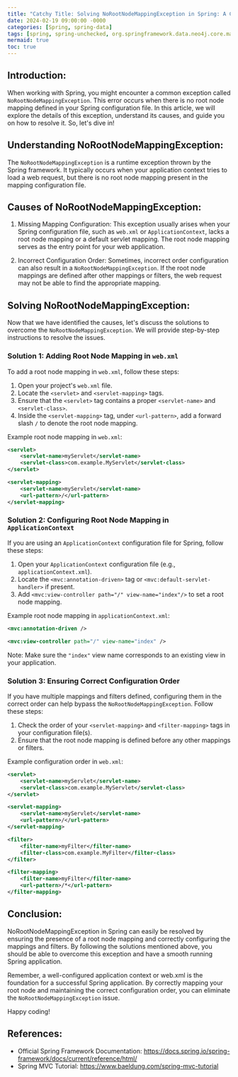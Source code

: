 ```yaml
---
title: "Catchy Title: Solving NoRootNodeMappingException in Spring: A Comprehensive Guide"
date: 2024-02-19 09:00:00 -0000
categories: [Spring, spring-data]
tags: [spring, spring-unchecked, org.springframework.data.neo4j.core.mapping]
mermaid: true
toc: true
---
```



Introduction:
--------------
When working with Spring, you might encounter a common exception called `NoRootNodeMappingException`. This error occurs when there is no root node mapping defined in your Spring configuration file. In this article, we will explore the details of this exception, understand its causes, and guide you on how to resolve it. So, let's dive in!

Understanding NoRootNodeMappingException:
-----------------------------------------
The `NoRootNodeMappingException` is a runtime exception thrown by the Spring framework. It typically occurs when your application context tries to load a web request, but there is no root node mapping present in the mapping configuration file.

Causes of NoRootNodeMappingException:
---------------------------------------
1. Missing Mapping Configuration: This exception usually arises when your Spring configuration file, such as `web.xml` or `ApplicationContext`, lacks a root node mapping or a default servlet mapping. The root node mapping serves as the entry point for your web application.

2. Incorrect Configuration Order: Sometimes, incorrect order configuration can also result in a `NoRootNodeMappingException`. If the root node mappings are defined after other mappings or filters, the web request may not be able to find the appropriate mapping.

Solving NoRootNodeMappingException:
--------------------------------------
Now that we have identified the causes, let's discuss the solutions to overcome the `NoRootNodeMappingException`. 
We will provide step-by-step instructions to resolve the issues.

### Solution 1: Adding Root Node Mapping in `web.xml`
To add a root node mapping in `web.xml`, follow these steps:

1. Open your project's `web.xml` file.
2. Locate the `<servlet>` and `<servlet-mapping>` tags.
3. Ensure that the `<servlet>` tag contains a proper `<servlet-name>` and `<servlet-class>`.
4. Inside the `<servlet-mapping>` tag, under `<url-pattern>`, add a forward slash `/` to denote the root node mapping.

Example root node mapping in `web.xml`:

```xml
<servlet>
    <servlet-name>myServlet</servlet-name>
    <servlet-class>com.example.MyServlet</servlet-class>
</servlet>

<servlet-mapping>
    <servlet-name>myServlet</servlet-name>
    <url-pattern>/</url-pattern>
</servlet-mapping>
```

### Solution 2: Configuring Root Node Mapping in `ApplicationContext`
If you are using an `ApplicationContext` configuration file for Spring, follow these steps:

1. Open your `ApplicationContext` configuration file (e.g., `applicationContext.xml`).
2. Locate the `<mvc:annotation-driven>` tag or `<mvc:default-servlet-handler>` if present.
3. Add `<mvc:view-controller path="/" view-name="index"/>` to set a root node mapping.

Example root node mapping in `applicationContext.xml`:

```xml
<mvc:annotation-driven />

<mvc:view-controller path="/" view-name="index" />
```

Note: Make sure the `"index"` view name corresponds to an existing view in your application.

### Solution 3: Ensuring Correct Configuration Order
If you have multiple mappings and filters defined, configuring them in the correct order can help bypass the `NoRootNodeMappingException`. Follow these steps:

1. Check the order of your `<servlet-mapping>` and `<filter-mapping>` tags in your configuration file(s).
2. Ensure that the root node mapping is defined before any other mappings or filters.

Example configuration order in `web.xml`:

```xml
<servlet>
    <servlet-name>myServlet</servlet-name>
    <servlet-class>com.example.MyServlet</servlet-class>
</servlet>

<servlet-mapping>
    <servlet-name>myServlet</servlet-name>
    <url-pattern>/</url-pattern>
</servlet-mapping>

<filter>
    <filter-name>myFilter</filter-name>
    <filter-class>com.example.MyFilter</filter-class>
</filter>

<filter-mapping>
    <filter-name>myFilter</filter-name>
    <url-pattern>/*</url-pattern>
</filter-mapping>
```

Conclusion:
-------------
NoRootNodeMappingException in Spring can easily be resolved by ensuring the presence of a root node mapping and correctly configuring the mappings and filters. By following the solutions mentioned above, you should be able to overcome this exception and have a smooth running Spring application.

Remember, a well-configured application context or web.xml is the foundation for a successful Spring application. By correctly mapping your root node and maintaining the correct configuration order, you can eliminate the `NoRootNodeMappingException` issue.

Happy coding!

References:
-------------
- Official Spring Framework Documentation: https://docs.spring.io/spring-framework/docs/current/reference/html/
- Spring MVC Tutorial: https://www.baeldung.com/spring-mvc-tutorial